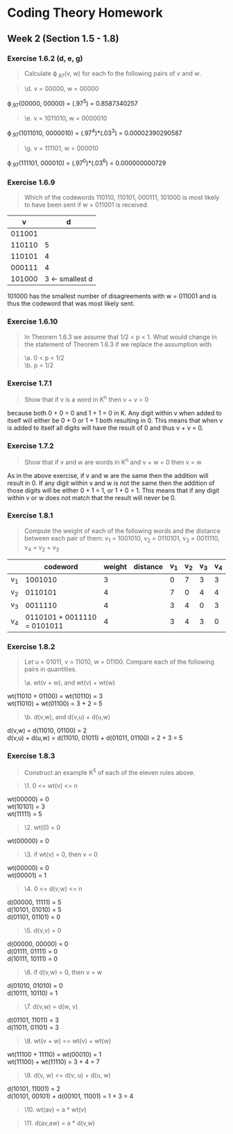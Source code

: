 # Coding Theory Homework

## Week 2 (Section 1.5 - 1.8)

### Exercise 1.6.2 (d, e, g)

> Calculate ϕ<sub>.97</sub>(v, w) for each fo the following pairs of _v_ and _w_.

> \d. v = 00000, w = 00000

ϕ<sub>.97</sub>(00000, 00000) = (.97<sup>5</sup>) = 0.8587340257

> \e. v = 1011010, w = 0000010

ϕ<sub>.97</sub>(1011010, 0000010) = (.97<sup>4</sup>)*(.03<sup>3</sup>) = 0.00002390290587

> \g. v = 111101, w = 000010

ϕ<sub>.97</sub>(111101, 000010) = (.97<sup>0</sup>)*(.03<sup>6</sup>) = 0.000000000729

### Exercise 1.6.9

> Which of the codewords 110110, 110101, 000111, 101000 is most likely to have been sent if w = 011001 is received.

| v      | d               |
| ---    | ---             |
| 011001 |                 |
| 110110 | 5               |
| 110101 | 4               |
| 000111 | 4               |
| 101000 | 3 <- smallest d |

101000 has the smallest number of disagreements with w = 011001 and is thus the codeword that was most likely sent.

### Exercise 1.6.10

> In Theorem 1.6.3 we assume that 1/2 < p < 1. What would change in the statement of Theorem 1.6.3 if we replace the assumption with 

> \a. 0 < p < 1/2  
> \b. p = 1/2

### Exercise 1.7.1

> Show that if v is a word in K<sup>n</sup> then v + v = 0

because both 0 + 0 = 0 and 1 + 1 = 0 in K. Any digit within v when added to itself will either be 0 + 0 or 1 + 1 both resulting in 0. This means that when v is added to itself all digits will have the result of 0 and thus v + v = 0.

### Exercise 1.7.2

> Show that if v and w are words in K<sup>n</sup> and v + w = 0 then v = w

As in the above exercise, if v and w are the same then the addition will result in 0. If any digit within v and w is not the same then the addition of those digits will be either 0 + 1 = 1, or 1 + 0 = 1. This means that if any digit within v or w does not match that the result will never be 0.

### Exercise 1.8.1

> Compute the weight of each of the following words and the distance between each pair of them: v<sub>1</sub> = 1001010, v<sub>2</sub> = 0110101, v<sub>3</sub> = 0011110, v<sub>4</sub> = v<sub>2</sub> + v<sub>3</sub>

|               | codeword                    | weight | __distance__ | v<sub>1</sub> | v<sub>2</sub> | v<sub>3</sub> | v<sub>4</sub> |
| --------      | --------------------------- | ------ | ------------ | ------------- | ------------- | ------------- | ------------- |
| v<sub>1</sub> | 1001010                     | 3      |              | 0             | 7             | 3             | 3             |
| v<sub>2</sub> | 0110101                     | 4      |              | 7             | 0             | 4             | 4             |
| v<sub>3</sub> | 0011110                     | 4      |              | 3             | 4             | 0             | 3             |
| v<sub>4</sub> | 0110101 + 0011110 = 0101011 | 4      |              | 3             | 4             | 3             | 0             |

### Exercise 1.8.2

> Let u = 01011, v = 11010, w = 01100. Compare each of the following pairs in quantities.
>
> \a. wt(v + w), and wt(v) + wt(w)

wt(11010 + 01100) = wt(10110) = 3  
wt(11010) + wt(01100) = 3 + 2 = 5  

> \b. d(v,w), and d(v,u) + d(u,w)

d(v,w) = d(11010, 01100) = 2  
d(v,u) + d(u,w) = d(11010, 01011) + d(01011, 01100) = 2 + 3 = 5  

### Exercise 1.8.3

> Construct an example K<sup>5</sup> of each of the eleven rules above.

> \1. 0 <= wt(v) <= n

wt(00000) = 0  
wt(10101) = 3  
wt(11111) = 5  

> \2. wt(0) = 0

wt(00000) = 0  

> \3. if wt(v) = 0, then v = 0

wt(00000) = 0  
wt(00001) = 1  

> \4. 0 <= d(v,w) <= n

d(00000, 11111) = 5  
d(10101, 01010) = 5  
d(01101, 01101) = 0  

> \5. d(v,v) = 0

d(00000, 00000) = 0  
d(01111, 01111) = 0  
d(10111, 10111) = 0  

> \6. if d(v,w) = 0, then v = w

d(01010, 01010) = 0  
d(10111, 10110) = 1  

> \7. d(v,w) = d(w, v)

d(01101, 11011) = 3  
d(11011, 01101) = 3  

> \8. wt(v + w) <= wt(v) + wt(w)

wt(11100 + 11110) = wt(00010) = 1  
wt(11100) + wt(11110) = 3 + 4 = 7  

> \9. d(v, w) <= d(v, u) + d(u, w)

d(10101, 11001) = 2  
d(10101, 00101) + d(00101, 11001) = 1 + 3 = 4  

> \10. wt(av) = a * wt(v)



> \11. d(av,aw) = a * d(v,w)